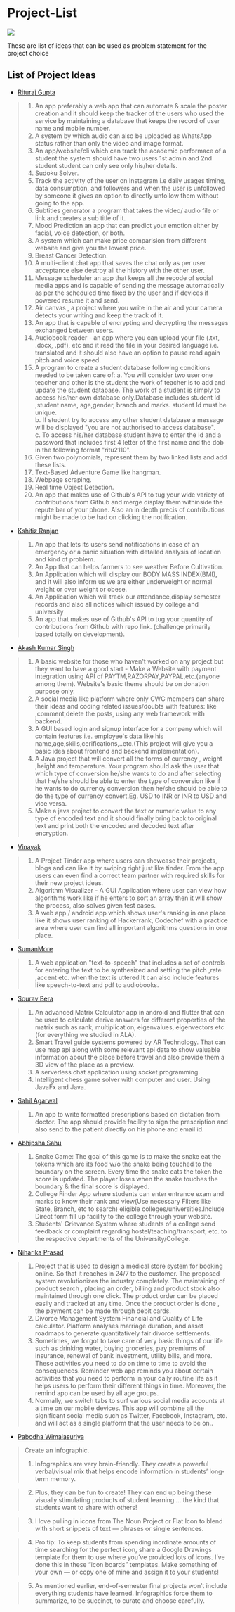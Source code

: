 # Project-List
[![](https://img.shields.io/badge/CWC-ITER-gray.svg?style=for-the-badge&colorB=0000f&logo=github)](https://cwciter.netlify.app/)

These are list of ideas that can be used as problem statement for the project choice

## List of Project Ideas

* [Rituraj Gupta](https://github.com/RiturajGupta21)

> 1. An app preferably a web app that can automate & scale the poster creation and it should keep the tracker of the users who used the service by maintaining a database that keeps the record of user name and mobile number.
> 2.  A system by which audio can also be uploaded as WhatsApp status rather than only the video and image format.
> 3. An app/website/cli which can track the academic performace of a student the system should have two users 1st admin and 2nd student student can only see only his/her details.
> 4. Sudoku Solver.
> 5. Track the activity of the user on Instagram i.e daily usages timing, data consumption, and followers and when the user is unfollowed by someone it gives an option to directly unfollow them without going to the app.
> 6. Subtitles generator a program that takes the video/ audio file or link and creates a sub title of it.
> 7. Mood Prediction an app that can predict your emotion either by facial, voice detection, or both.
> 8. A system which can make price comparision from different website and give you the lowest price.
> 9. Breast Cancer Detection.
> 10. A multi-client chat app that saves the chat only as per user acceptance else destroy all the history with the other user.
> 11. Message scheduler an app that keeps all the recode of social media apps and is capable of sending the message automatically as per the scheduled time fixed by the user and if devices if powered resume it and send. 
> 12. Air canvas , a project where you write in the air and your camera detects your writing and keep the track of it.
> 13. An app that is capable of encrypting and decrypting the messages exchanged between users.
> 14. Audiobook reader - an app where you can upload your file (.txt, .docx, .pdf), etc and it read the file in your desired language i.e. translated and it should also have an option to pause read again pitch and voice speed.
> 15. A program to create a student database following conditions needed to be taken care of:
a. You will consider two user one teacher and other is the student the work of teacher is to add and update the student database.
The work of a student is simply to access his/her own database only.Database includes student Id ,student name, age,gender, branch and marks.
student Id must be unique.<br>
b. If student try to access any other student database a message will be displayed "you are not authorised to access database".<br>
c. To access his/her database student have to enter the Id and a password that includes first 4 letter of the first name and the dob
in the following format "ritu2110".
> 16. Given two polynomials, represent them by two linked lists and add these lists.
> 17. Text-Based Adventure Game like hangman.
> 18. Webpage scraping.
> 19. Real time Object Detection.
> 20. An app that makes use of Github's API to tug your wide variety of contributions from Github and merge display them withinside the repute bar of your phone. Also an in depth precis of contributions might be made to be had on clicking the notification.

* [Kshitiz Ranjan](https://github.com/kshitizranjan15)



> 1. An app that lets its users send notifications in case of an emergency or a panic situation with detailed analysis of location and kind of problem. 
>  2. An App that can helps farmers to see weather Before Cultivation.
>  3. An Application which will display our BODY MASS INDEX(BMI), and it will also inform us we are either underweight or normal weight or over weight or obese.
>   4. An Application which will track our attendance,display semester records and also all notices which issued by college and university
>    5. An app that makes use of Github's API to tug your quantity of contributions from Github with repo link. (challenge primarily based totally on development).


* [Akash Kumar Singh](https://github.com/akashrajput25)

> 1. A basic website for those who haven't worked on any project but they want to have a good start - Make a Website with payment integration using API of PAYTM,RAZORPAY,PAYPAL,etc.(anyone among them). Website's basic theme should be on donation purpose only. 
> 2. A social media like platform where only CWC members can share their ideas and coding related issues/doubts with features: like ,comment,delete the posts, using any web framework with backend.
> 3. A GUI based login and signup interface for a company which will contain features i.e. employee's data like his name,age,skills,cerifications,..etc.(This project will give you a basic idea about frontend and backend implementation).
> 4. A Java project that will convert all the forms of currency , weight ,height and temperature. Your program should ask the user that which type of conversion he/she wants to do and after selecting that he/she should be able to enter the type of conversion like if he wants to do currency conversion then he/she should be able to do the type of currency convert.Eg. USD to INR or INR to USD and vice versa.
> 5. Make a java project to convert the text or numeric value to any type of encoded text and it should finally bring back to original text and print both the encoded and decoded text after encryption. 










* [Vinayak](https://github.com/ASVKVINAYAK)

> 1. A Project Tinder app where users can showcase their projects, blogs  and can like it by swiping right just like tinder. From the app users can even find a correct team partner with required skills for their new project ideas.
> 2. Algorithm Visualizer - A GUI Application where user can view how algorithms work like if he enters to sort an array then it will show the process, also solves given test        cases.
> 3. A web app / android app which shows user's ranking in one place like it shows user ranking of Hackerrank, Codechef with a practice area where user can find all important          algorithms questions in one place.  

* [SumanMore](https://github.com/SumanMore)

> 1. A web application "text-to-speech" that includes a set of controls for entering the text to be synthesized and setting the pitch ,rate ,accent etc. when the text is uttered.It can also include features like speech-to-text and pdf to audiobooks.

* [Sourav Bera](https://github.com/Zeo-shark)

> 1. An advanced Matrix Calculator app in android and flutter that can be used to calculate derive answers for different properties of the matrix such as rank, multiplication, eigenvalues, eigenvectors etc (for everything we studied in ALA).
> 2. Smart Travel guide systems powered by AR Technology. That can use map api along with some relevant api data to show valuable information about the place before travel and also provide them a 3D view of the place as a preview.
> 3. A serverless chat application using socket programming.
> 4. Intelligent chess game solver with computer and user. Using JavaFx and Java.


* [Sahil Agarwal](https://github.com/agarwalsahil0210)

> 1. An app to write formatted prescriptions based on dictation from doctor. The app should provide facility to sign the prescription and also send to the patient directly on his phone and email id.

* [Abhipsha Sahu](https://github.com/07Abhipsha)

> 1. Snake Game: The goal of this game is to make the snake eat the tokens which are its food w/o the snake being touched to the boundary on the screen. Every time the snake eats the token the score is updated. The player loses when the snake touches the boundary & the final score is displayed.
> 2. College Finder App where students can enter entrance exam and marks to know their rank and view(Use necessary Filters like State, Branch, etc to search) eligible colleges/universities.Include Direct form fill up facility to the college through your website.
> 3. Students' Grievance System where students of a college send feedback or complaint regarding hostel/teaching/transport, etc. to the respective departments of the University/College.

* [Niharika Prasad](https://github.com/NiharikaPd0101)

> 1. Project that is used to design a medical store system for booking online. So that it reaches in 24/7 to the customer. The proposed system revolutionizes the industry completely. The maintaining of product search , placing an order, billing and product stock also maintained through one click. The product order can be placed easily and tracked at any time. Once the product order is done , the payment can be made through debit cards.
> 2. Divorce Management System
Financial and Quality of Life calculator. Platform analyses marriage duration, and asset roadmaps to generate quantitatively fair divorce settlements.
> 3. Sometimes, we forgot to take care of very basic things of our life such as drinking water, buying groceries, pay premiums of insurance, renewal of bank investment, utility bills, and more. These activities you need to do on time to time to avoid the consequences.
Reminder web app reminds you about certain activities that you need to perform in your daily routine life as it helps users to perform their different things in time. Moreover, the remind app can be used by all age groups.
> 4. Normally, we switch tabs to surf various social media accounts at a time on our mobile devices. This app will combine all the significant social media such as Twitter, Facebook, Instagram, etc. and will act as a single platform that the user needs to be on..

* [Pabodha Wimalasuriya](https://github.com/PBWim)

> Create an infographic.
> 1. Infographics are very brain-friendly. They create a powerful verbal/visual mix that helps encode information in students’ long-term memory.

> 2. Plus, they can be fun to create! They can end up being these visually stimulating products of student learning … the kind that students want to share with others!

> 3. I love pulling in icons from The Noun Project or Flat Icon to blend with short snippets of text — phrases or single sentences.

> 4. Pro tip: To keep students from spending inordinate amounts of time searching for the perfect icon, share a Google Drawings template for them to use where you’ve provided lots of icons. I’ve done this in these “icon boards” templates. Make something of your own — or copy one of mine and assign it to your students!

> 5. As mentioned earlier, end-of-semester final projects won’t include everything students have learned. Infographics force them to summarize, to be succinct, to curate and choose carefully.
